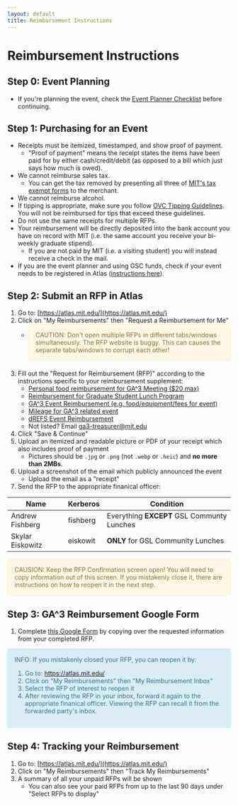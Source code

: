 ```yaml
---
layout: default
title: Reimbursement Instructions
---
```


# Reimbursement Instructions

## Step 0: Event Planning
* If you're planning the event, check the [Event Planner Checklist](./event-planner-checklist) before continuing.


## Step 1: Purchasing for an Event
* Receipts must be itemized, timestamped, and show proof of payment.
    * "Proof of payment" means the receipt states the items have been paid for by either cash/credit/debit (as opposed to a bill which just says how much is owed).
* We cannot reimburse sales tax.
    * You can get the tax removed by presenting all three of [MIT's tax exempt forms](https://vpf.mit.edu/mits-state-sales-tax-exemptions) to the merchant.
* We cannot reimburse alcohol.
* If tipping is appropriate, make sure you follow [OVC Tipping Guidelines](https://drive.google.com/file/d/1cbeyoK0fzLqHrLwqSlt6x83UE1Ga2ncS/view?usp=sharing). You will not be reimbursed for tips that exceed these guidelines.
* Do not use the same receipts for multiple RFPs.
* Your reimbursement will be directly deposited into the bank account you have on record with MIT (i.e. the same account you receive your bi-weekly graduate stipend).
    * If you are not paid by MIT (i.e. a visiting student) you will instead receive a check in the mail.
* If you are the event planner and using GSC funds, check if your event needs to be registered in Atlas ([instructions here](./register-event)).


## Step 2: Submit an RFP in Atlas
1. Go to: [https://atlas.mit.edu/](https://atlas.mit.edu/)
2. Click on "My Reimbursements" then "Request a Reimbursement for Me"
    * <div style="padding: 15px; border: 1px solid transparent; border-color: transparent; margin-bottom: 20px; border-radius: 4px; color: #8a6d3b;; background-color: #fcf8e3; border-color: #faebcc;">CAUTION: Don't open multiple RFPs in different tabs/windows simultaneously. The RFP website is buggy. This can causes the separate tabs/windows to corrupt each other!</div>
3. Fill out the "Request for Reimbursement (RFP)" according to the instructions specific to your reimbursement supplement:
    * [Personal food reimbursement for GA^3 Meeting ($20 max)](./ga3-meeting-food)
    * [Reimbursement for Graduate Student Lunch Program](./gsl-lunch)
    * [GA^3 Event Reimbursement (e.g. food/equipment/fees for event)](./ga3-event)
    * [Mileage for GA^3 related event](./ga3-mileage)
    * [dREFS Event Reimbursement](./dREFS)
    * Not listed? Email [ga3-treasurer@mit.edu](mailto:ga3-treasurer@mit.edu)
4. Click "Save & Continue"
5. Upload an itemized and readable picture or PDF of your receipt which also includes proof of payment
    * Pictures should be `.jpg` or `.png` (not `.webp` or `.heic`) and **no more than 2MBs**.
6. Upload a screenshot of the email which publicly announced the event
    * Upload the email as a "receipt"
7. Send the RFP to the appropriate finanical officer:

| Name | Kerberos | Condition |
| ---- | -------- | --------- |
| Andrew Fishberg | fishberg | Everything **EXCEPT** GSL Communty Lunches |
| Skylar Eiskowitz | eiskowit | **ONLY** for GSL Community Lunches |

<div style="padding: 15px; border: 1px solid transparent; border-color: transparent; margin-bottom: 20px; border-radius: 4px; color: #8a6d3b;; background-color: #fcf8e3; border-color: #faebcc;">CAUSION: Keep the RFP Confirmation screen open! You will need to copy information out of this screen. If you mistakenly close it, there are instructions on how to reopen it in the next step.</div>

## Step 3: GA^3 Reimbursement Google Form
1. Complete [this Google Form](https://forms.gle/k3N3Mj7r8JaifaCS8) by copying over the requested information from your completed RFP.

<div style="padding: 15px; border: 1px solid transparent; border-color: transparent; margin-bottom: 20px; border-radius: 4px; color: #31708f; background-color: #d9edf7; border-color: #bce8f1;">
INFO: If you mistakenly closed your RFP, you can reopen it by:
<ol>
<li>Go to: <a href="https://atlas.mit.edu/">https://atlas.mit.edu/</a></li>
<li>Click on "My Reimbursements" then "My Reimbursement Inbox"</li>
<li>Select the RFP of interest to reopen it</li>
<li>After reviewing the RFP in your inbox, forward it again to the appropriate finanical officer. Viewing the RFP can recall it from the forwarded party's inbox.</li>
</ol>
</div>


## Step 4: Tracking your Reimbursement
1. Go to: [https://atlas.mit.edu/](https://atlas.mit.edu/)
2. Click on "My Reimbursements" then "Track My Reimbursements"
3. A summary of all your unpaid RFPs will be shown
    * You can also see your paid RFPs from up to the last 90 days under "Select RFPs to display"
